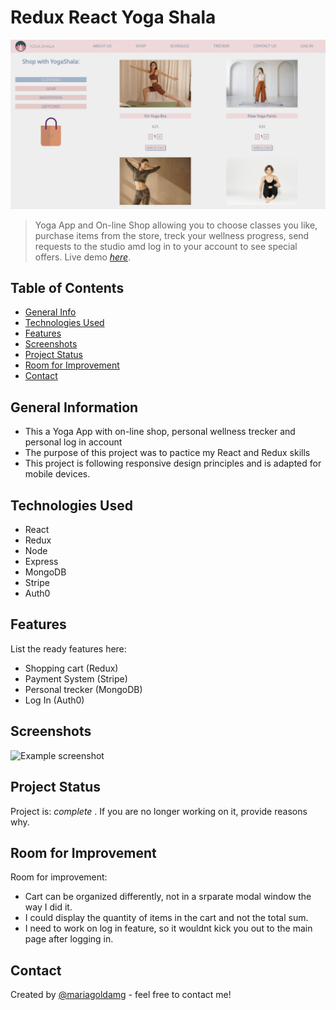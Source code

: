 # Redux React Yoga Shala
![cover](/yogaCover.png)
> Yoga App and On-line Shop allowing you to choose classes you like, purchase items from the store, treck your wellness progress, send requests to the studio amd log in to your account to see special offers.
> Live demo [_here_](https://yogashala-mernstack-mariamelnikova.netlify.app/). <!-- If you have the project hosted somewhere, include the link here. -->

## Table of Contents
* [General Info](#general-information)
* [Technologies Used](#technologies-used)
* [Features](#features)
* [Screenshots](#screenshots)
* [Project Status](#project-status)
* [Room for Improvement](#room-for-improvement)
* [Contact](#contact)
<!-- * [License](#license) -->


## General Information
- This a Yoga App with on-line shop, personal wellness trecker and personal log in account 
- The purpose of this project was to pactice my React and Redux skills
- This project is following responsive design principles and is adapted for mobile devices.

<!-- You don't have to answer all the questions - just the ones relevant to your project. -->


## Technologies Used
- React
- Redux
- Node
- Express
- MongoDB
- Stripe
- Auth0



## Features
List the ready features here:
- Shopping cart (Redux)
- Payment System (Stripe)
- Personal trecker (MongoDB)
- Log In (Auth0)



## Screenshots
![Example screenshot](./img/screenshot.png)
<!-- If you have screenshots you'd like to share, include them here. -->




## Project Status
Project is: _complete_ . If you are no longer working on it, provide reasons why.


## Room for Improvement

Room for improvement:
- Cart can be organized differently, not in a srparate modal window the way I did it.
- I could display the quantity of items in the cart and not the total sum.
- I need to work on log in feature, so it wouldnt kick you out to the main page after logging in.




## Contact
Created by [@mariagoldamg](https://github.com/mariagoldamg) - feel free to contact me!

